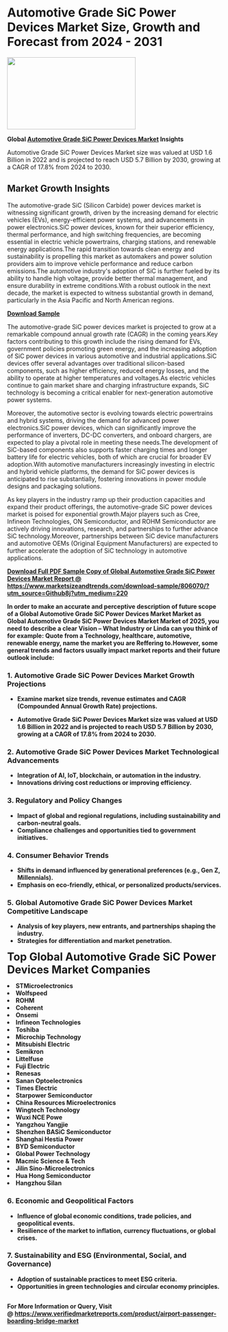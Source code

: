 <H1>Automotive Grade SiC Power Devices Market Size, Growth and Forecast from 2024 - 2031</H1><img class="aligncenter size-medium wp-image-584254" src="https://thirdeyenews.in/wp-content/uploads/2024/09/Global-Market-Research-300x168.jpeg" alt="" width="300" height="168" /><p><strong>Global&nbsp;<a href="https://www.marketsizeandtrends.com/download-sample/806070/?utm_source=Github8j?utm_medium=220">Automotive Grade SiC Power Devices Market</a> Insights</strong></p><p>Automotive Grade SiC Power Devices Market size was valued at USD 1.6 Billion in 2022 and is projected to reach USD 5.7 Billion by 2030, growing at a CAGR of 17.8% from 2024 to 2030.</p><p><h2>Market Growth Insights</h2> <p>The automotive-grade SiC (Silicon Carbide) power devices market is witnessing significant growth, driven by the increasing demand for electric vehicles (EVs), energy-efficient power systems, and advancements in power electronics.SiC power devices, known for their superior efficiency, thermal performance, and high switching frequencies, are becoming essential in electric vehicle powertrains, charging stations, and renewable energy applications.The rapid transition towards clean energy and sustainability is propelling this market as automakers and power solution providers aim to improve vehicle performance and reduce carbon emissions.The automotive industry's adoption of SiC is further fueled by its ability to handle high voltage, provide better thermal management, and ensure durability in extreme conditions.With a robust outlook in the next decade, the market is expected to witness substantial growth in demand, particularly in the Asia Pacific and North American regions.</p> <p><strong><a href="#">Download Sample</a></strong></p> <p>The automotive-grade SiC power devices market is projected to grow at a remarkable compound annual growth rate (CAGR) in the coming years.Key factors contributing to this growth include the rising demand for EVs, government policies promoting green energy, and the increasing adoption of SiC power devices in various automotive and industrial applications.SiC devices offer several advantages over traditional silicon-based components, such as higher efficiency, reduced energy losses, and the ability to operate at higher temperatures and voltages.As electric vehicles continue to gain market share and charging infrastructure expands, SiC technology is becoming a critical enabler for next-generation automotive power systems.</p> <p>Moreover, the automotive sector is evolving towards electric powertrains and hybrid systems, driving the demand for advanced power electronics.SiC power devices, which can significantly improve the performance of inverters, DC-DC converters, and onboard chargers, are expected to play a pivotal role in meeting these needs.The development of SiC-based components also supports faster charging times and longer battery life for electric vehicles, both of which are crucial for broader EV adoption.With automotive manufacturers increasingly investing in electric and hybrid vehicle platforms, the demand for SiC power devices is anticipated to rise substantially, fostering innovations in power module designs and packaging solutions.</p> <p>As key players in the industry ramp up their production capacities and expand their product offerings, the automotive-grade SiC power devices market is poised for exponential growth.Major players such as Cree, Infineon Technologies, ON Semiconductor, and ROHM Semiconductor are actively driving innovations, research, and partnerships to further advance SiC technology.Moreover, partnerships between SiC device manufacturers and automotive OEMs (Original Equipment Manufacturers) are expected to further accelerate the adoption of SiC technology in automotive applications.</p> <p><strong><a href="#"></p><p><span class=""><strong>Download Full PDF Sample Copy of Global Automotive Grade SiC Power Devices Market Report</strong> @ <a href="https://www.marketsizeandtrends.com/download-sample/806070/?utm_source=Github8j?utm_medium=220" target="_blank">https://www.marketsizeandtrends.com/download-sample/806070/?utm_source=Github8j?utm_medium=220</a></span></p><p>In order to make an accurate and perceptive description of future scope of a Global&nbsp;Automotive Grade SiC Power Devices Market Market as Global&nbsp;Automotive Grade SiC Power Devices Market Market of 2025, you need to describe a clear Vision &ndash; What Industry or Linda can you think of for example: Quote from a Technology, healthcare, automotive, renewable energy, name the market you are Reffering to.However, some general trends and factors usually impact market reports and their future outlook include:</p><h3>1.&nbsp;<strong>Automotive Grade SiC Power Devices Market Growth Projections</strong></h3><ul><li>Examine market size trends, revenue estimates and CAGR (Compounded Annual Growth Rate) projections.</li><li><p>Automotive Grade SiC Power Devices Market size was valued at USD 1.6 Billion in 2022 and is projected to reach USD 5.7 Billion by 2030, growing at a CAGR of 17.8% from 2024 to 2030.</p></li></ul><h3>2.&nbsp;<strong>Automotive Grade SiC Power Devices Market Technological Advancements</strong></h3><ul><li>Integration of AI, IoT, blockchain, or automation in the industry.</li><li>Innovations driving cost reductions or improving efficiency.</li></ul><h3>3.&nbsp;<strong>Regulatory and Policy Changes</strong></h3><ul><li>Impact of global and regional regulations, including sustainability and carbon-neutral goals.</li><li>Compliance challenges and opportunities tied to government initiatives.</li></ul><h3>4.&nbsp;<strong>Consumer Behavior Trends</strong></h3><ul><li>Shifts in demand influenced by generational preferences (e.g., Gen Z, Millennials).</li><li>Emphasis on eco-friendly, ethical, or personalized products/services.</li></ul><h3>5.&nbsp;<strong>Global Automotive Grade SiC Power Devices Market Competitive Landscape</strong></h3><ul><li>Analysis of key players, new entrants, and partnerships shaping the industry.</li><li>Strategies for differentiation and market penetration.</li></ul><p data-pm-slice="1 1 []"><span style="color: inherit; font-family: inherit; font-size: 25px;">Top Global Automotive Grade SiC Power Devices Market Companies</span></p><div class="" data-test-id=""><p><li>STMicroelectronics</li><li> Wolfspeed</li><li> ROHM</li><li> Coherent</li><li> Onsemi</li><li> Infineon Technologies</li><li> Toshiba</li><li> Microchip Technology</li><li> Mitsubishi Electric</li><li> Semikron</li><li> Littelfuse</li><li> Fuji Electric</li><li> Renesas</li><li> Sanan Optoelectronics</li><li> Times Electric</li><li> Starpower Semiconductor</li><li> China Resources Microelectronics</li><li> Wingtech Technology</li><li> Wuxi NCE Powe</li><li> Yangzhou Yangjie</li><li> Shenzhen BASiC Semiconductor</li><li> Shanghai Hestia Power</li><li> BYD Semiconductor</li><li> Global Power Technology</li><li> Macmic Science & Tech</li><li> Jilin Sino-Microelectronics</li><li> Hua Hong Semiconductor</li><li> Hangzhou Silan</li></p></div><h3>6.&nbsp;<strong>Economic and Geopolitical Factors</strong></h3><ul><li>Influence of global economic conditions, trade policies, and geopolitical events.</li><li>Resilience of the market to inflation, currency fluctuations, or global crises.</li></ul><h3>7.&nbsp;<strong>Sustainability and ESG (Environmental, Social, and Governance)</strong></h3><ul><li>Adoption of sustainable practices to meet ESG criteria.</li><li>Opportunities in green technologies and circular economy principles.</li></ul><h2><strong style="font-size: 14px;">For More Information or Query, Visit @&nbsp;</strong><a style="background-color: #ffffff; font-size: 14px;" href="https://www.marketsizeandtrends.com/report/automotive-grade-sic-power-devices-market/" target="_blank">https://www.verifiedmarketreports.com/product/airport-passenger-boarding-bridge-market</a></h2>